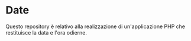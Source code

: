 # Date
Questo repository è relativo alla realizzazione di un'applicazione PHP che restituisce la data e l'ora odierne.
